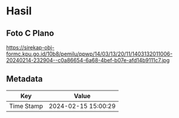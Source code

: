 # Hasil

## Foto C Plano

https://sirekap-obj-formc.kpu.go.id/10b8/pemilu/ppwp/14/03/13/20/11/1403132011006-20240214-232904--c0a86654-6a68-4bef-b07e-afd14b9111c7.jpg


## Metadata

| Key        | Value               |
| ---------- | ------------------- |
| Time Stamp | 2024-02-15 15:00:29 |



